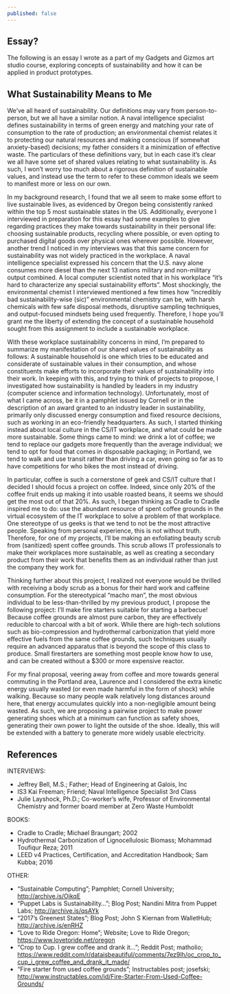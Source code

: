 ```yaml
---
published: false
---
```

## Essay?
The following is an essay I wrote as a part of my Gadgets and Gizmos art studio course, exploring concepts of sustainability and how it can be applied in product prototypes.

## What Sustainability Means to Me
We’ve all heard of sustainability. Our definitions may vary from person-to-person, but we all have a similar notion. A naval intelligence specialist defines sustainability in terms of green energy and matching your rate of consumption to the rate of production; an environmental chemist relates it to protecting our natural resources and making conscious (if somewhat anxiety-based) decisions; my father considers it a minimization of effective waste. The particulars of these definitions vary, but in each case it’s clear we all have some set of shared values relating to what sustainability is. As such, I won’t worry too much about a rigorous definition of sustainable values, and instead use the term to refer to these common ideals we seem to manifest more or less on our own.

In my background research, I found that we all seem to make some effort to live sustainable lives, as evidenced by Oregon being consistently ranked within the top 5 most sustainable states in the US. Additionally, everyone I interviewed in preparation for this essay had some examples to give regarding practices they make towards sustainability in their personal life: choosing sustainable products, recycling where possible, or even opting to purchased digital goods over physical ones wherever possible. However, another trend I noticed in my interviews was that this same concern for sustainability was not widely practiced in the workplace. A naval intelligence specialist expressed his concern that the U.S. navy alone consumes more diesel than the next 13 nations military and non-military output combined. A local computer scientist noted that in his workplace “it’s hard to characterize any special sustainability efforts”. Most shockingly, the environmental chemist I interviewed mentioned a few times how “incredibly bad sustainability-wise (sic)” environmental chemistry can be, with harsh chemicals with few safe disposal methods, disruptive sampling techniques, and output-focused mindsets being used frequently. Therefore, I hope you’ll grant me the liberty of extending the concept of a sustainable household sought from this assignment to include a sustainable workplace. 

With these workplace sustainability concerns in mind, I’m prepared to summarize my manifestation of our shared values of sustainability as follows: A sustainable household is one which tries to be educated and considerate of sustainable values in their consumption, and whose constituents make efforts to incorporate their values of sustainability into their work. In keeping with this, and trying to think of projects to propose, I investigated how sustainability is handled by leaders in my industry (computer science and information technology). Unfortunately, most of what I came across, be it in a pamphlet issued by Cornell or in the description of an award granted to an industry leader in sustainability, primarily only discussed energy consumption and fixed resource decisions, such as working in an eco-friendly headquarters. As such, I started thinking instead about local culture in the CS/IT workplace, and what could be made more sustainable. Some things came to mind: we drink a lot of coffee; we tend to replace our gadgets more frequently than the average individual; we tend to opt for food that comes in disposable packaging; in Portland, we tend to walk and use transit rather than driving a car, even going so far as to have competitions for who bikes the most instead of driving.

In particular, coffee is such a cornerstone of geek and CS/IT culture that I decided I should focus a project on coffee. Indeed, since only 20% of the coffee fruit ends up making it into usable roasted beans, it seems we should get the most out of that 20%. As such, I began thinking as Cradle to Cradle inspired me to do: use the abundant resource of spent coffee grounds in the virtual ecosystem of the IT workplace to solve a problem of that workplace. One stereotype of us geeks is that we tend to not be the most attractive people. Speaking from personal experience, this is not without truth. Therefore, for one of my projects, I’ll be making an exfoliating beauty scrub from (sanitized) spent coffee grounds. This scrub allows IT professionals to make their workplaces more sustainable, as well as creating a secondary  product from their work that benefits them as an individual rather than just the company they work for.
    
Thinking further about this project, I realized not everyone would be thrilled with receiving a body scrub as a bonus for their hard work and caffeine consumption. For the stereotypical “macho man”, the most obvious individual to be less-than-thrilled by my previous product, I propose the following project: I’ll make fire starters suitable for starting a barbecue! Because coffee grounds are almost pure carbon, they are effectively reducible to charcoal with a bit of work. While there are high-tech solutions such as bio-compression and hydrothermal carbonization that yield more effective fuels from the same coffee grounds, such techniques usually require an advanced apparatus that is beyond the scope of this class to produce. Small firestarters are something most people know how to use, and can be created without a $300 or more expensive reactor.
    
For my final proposal, veering away from coffee and more towards general commuting in the Portland area, Laurence and I considered the extra kinetic energy usually wasted (or even made harmful in the form of shock) while walking. Because so many people walk relatively long distances around here, that energy accumulates quickly into a non-negligible amount being wasted. As such, we are proposing a pairwise project to make power generating shoes which at a minimum can function as safety shoes, generating their own power to light the outside of the shoe. Ideally, this will be extended with a battery to generate more widely usable electricity.
	 
## References
INTERVIEWS:
 - Jeffrey Bell, M.S.; Father; Head of Engineering at Galois, Inc
 - IS3 Kai Freeman; Friend; Naval Intelligence Specialist 3rd Class
 - Julie Layshock, Ph.D.; Co-worker’s wife, Professor of Environmental Chemistry and former board member at Zero Waste Humboldt
 
BOOKS:
 - Cradle to Cradle; Michael Braungart; 2002
 - Hydrothermal Carbonization of Lignocellulosic Biomass; Mohammad Toufiqur Reza; 2011
 - LEED v4 Practices, Certification, and Accreditation Handbook; Sam Kubba; 2016
 
OTHER:
 - “Sustainable Computing”; Pamphlet; Cornell University; http://archive.is/OjkqE
 - “Puppet Labs is Sustainability…”; Blog Post; Nandini Mitra from Puppet Labs; http://archive.is/qsAYk
 - “2017’s Greenest States”; Blog Post; John S Kiernan from WalletHub; http://archive.is/enRHZ
 - “Love to Ride Oregon: Home”; Website; Love to Ride Oregon; https://www.lovetoride.net/oregon
 - “Crop to Cup. I grew coffee and drank it…”; Reddit Post; matholio; https://www.reddit.com/r/dataisbeautiful/comments/7ez9lh/oc_crop_to_cup_i_grew_coffee_and_drank_it_made/
 - “Fire starter from used coffee grounds”; Instructables post; josefski; http://www.instructables.com/id/Fire-Starter-From-Used-Coffee-Grounds/
